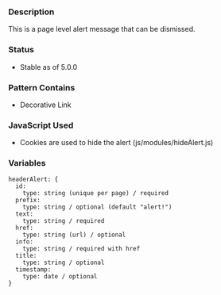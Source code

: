 ### Description
This is a page level alert message that can be dismissed.

### Status
* Stable as of 5.0.0

### Pattern Contains
* Decorative Link

### JavaScript Used
* Cookies are used to hide the alert (js/modules/hideAlert.js)

### Variables
~~~
headerAlert: {
  id: 
    type: string (unique per page) / required
  prefix:
    type: string / optional (default "alert!")
  text: 
    type: string / required
  href:
    type: string (url) / optional
  info: 
    type: string / required with href
  title:
    type: string / optional
  timestamp:
    type: date / optional
}
~~~
